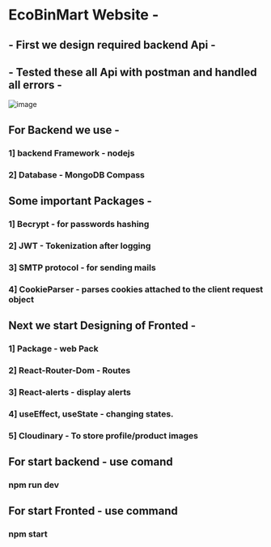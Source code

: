 # EcoBinMart Website -

## - First we design required backend Api -
 
## - Tested these all Api with postman and handled all errors -


![image](https://github.com/itsAniketChavan/EcoBinMart/assets/115894292/046ce231-0ab9-41f3-b66c-d6cfcfc8bc7b)

## For Backend we use - 
### 1] backend Framework - nodejs
### 2] Database -  MongoDB Compass

## Some important Packages - 
### 1] Becrypt - for passwords hashing
### 2] JWT - Tokenization after logging
### 3] SMTP protocol - for sending mails
### 4] CookieParser -  parses cookies attached to the client request object

## Next we start Designing of Fronted - 
### 1] Package - web Pack
### 2] React-Router-Dom - Routes
### 3] React-alerts - display alerts
### 4] useEffect, useState - changing states.
### 5] Cloudinary - To store profile/product images

## For start backend - use comand
### npm run dev

## For start Fronted - use command
### npm start












 
